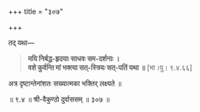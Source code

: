 +++
title = "३०७"

+++

तद् यथा—


> **मयि निर्बद्ध-हृदयाः साधवः सम-दर्शनाः ।**  
> **वशे कुर्वन्ति मां भक्त्या सत्-स्त्रियः सत्-पतिं यथा ॥** [भा।पु। ९.४.६६]

अत्र दृष्टान्तेनांशतः सख्यात्मका भक्तिर् लक्ष्यते ॥

॥ ९.४ ॥ श्री-वैकुण्ठो दुर्वाससम् ॥ ३०७ ॥
